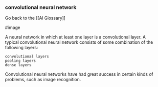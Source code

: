 ### convolutional neural network

Go back to the [[AI Glossary]]

#image

A neural network in which at least one layer is a convolutional layer. A typical convolutional neural network consists of some combination of the following layers:

    convolutional layers
    pooling layers
    dense layers

Convolutional neural networks have had great success in certain kinds of problems, such as image recognition.

